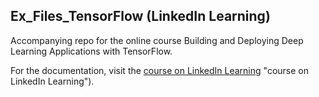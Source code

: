 ## Ex_Files_TensorFlow (LinkedIn Learning)

Accompanying repo for the online course Building and Deploying Deep Learning Applications with TensorFlow.

For the documentation, visit the [course on LinkedIn Learning](https://www.linkedin.com/learning/building-and-deploying-deep-learning-applications-with-tensorflow/) "course on LinkedIn Learning").
